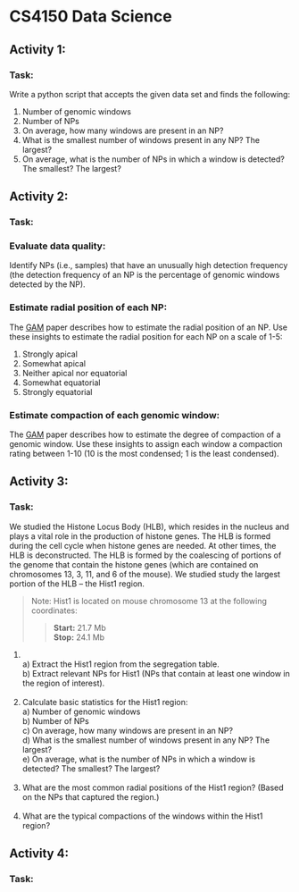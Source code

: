 # CS4150 Data Science

## Activity 1:
### Task:

Write a python script that accepts the given data set and finds the following:

1. Number of genomic windows
2. Number of NPs
3. On average, how many windows are present in an NP?
4. What is the smallest number of windows present in any NP? The largest?
5. On average, what is the number of NPs in which a window is detected? The smallest? The largest?

## Activity 2:
### Task:

### Evaluate data quality:
Identify NPs (i.e., samples) that have an unusually high detection frequency (the detection
frequency of an NP is the percentage of genomic windows detected by the NP).

### Estimate radial position of each NP:

The [GAM](https://pmc.ncbi.nlm.nih.gov/articles/PMC5366070/#!po=5.27638) paper describes how to estimate the radial position of an NP. Use these insights to estimate the radial position for each NP on a scale of 1-5:
1) Strongly apical
2) Somewhat apical
3) Neither apical nor equatorial
4) Somewhat equatorial
5) Strongly equatorial

### Estimate compaction of each genomic window:

The [GAM](https://pmc.ncbi.nlm.nih.gov/articles/PMC5366070/#!po=5.27638) paper describes how to estimate the degree of compaction of a genomic window. Use these insights to assign each window a compaction rating between 1-10 (10 is the most condensed; 1 is the least condensed).

## Activity 3:

### Task:

We studied the Histone Locus Body (HLB), which resides in the nucleus and plays a vital role
in the production of histone genes. The HLB is formed during the cell cycle when histone genes
are needed. At other times, the HLB is deconstructed. The HLB is formed by the coalescing of
portions of the genome that contain the histone genes (which are contained on chromosomes
13, 3, 11, and 6 of the mouse). We studied study the largest portion of the HLB – the Hist1 region.

> Note: Hist1 is located on mouse chromosome 13 at the following coordinates:
>> __Start:__ 21.7 Mb
> <br>__Stop:__ 24.1 Mb

1) <br>a) Extract the Hist1 region from the segregation table.
   <br>b) Extract relevant NPs for Hist1 (NPs that contain at least one window in the region of interest).
<br><br>
2) Calculate basic statistics for the Hist1 region:
    <br>a) Number of genomic windows
    <br>b) Number of NPs
    <br>c) On average, how many windows are present in an NP?
    <br>d) What is the smallest number of windows present in any NP? The largest?
    <br>e) On average, what is the number of NPs in which a window is detected? The smallest? The largest?
<br><br>
3) What are the most common radial positions of the Hist1 region? (Based on the NPs that captured the region.)
<br><br>
4) What are the typical compactions of the windows within the Hist1 region?

## Activity 4:

### Task:

